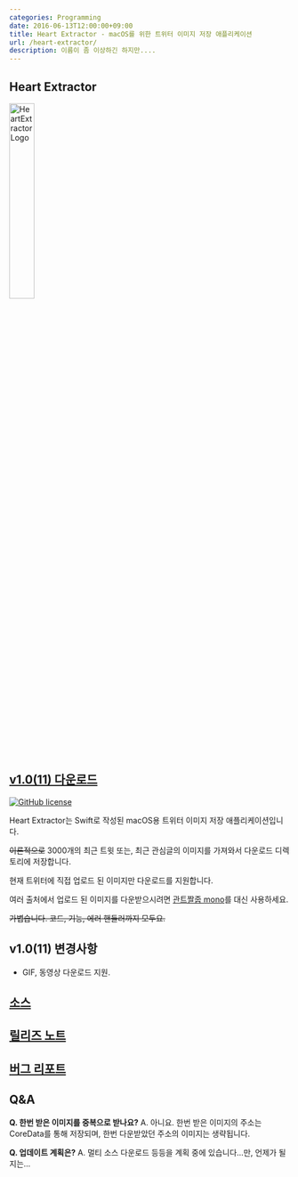 ```yaml
---
categories: Programming
date: 2016-06-13T12:00:00+09:00
title: Heart Extractor - macOS를 위한 트위터 이미지 저장 애플리케이션
url: /heart-extractor/
description: 이름이 좀 이상하긴 하지만....
---
```


## Heart Extractor

<img src="https://cdn.rawgit.com/niceb5y/HeartExtractor/6d620d3df6d1867db34fca25dd6abc3d99212916/HeartExtractor.svg" alt="HeartExtractor Logo" style="min-width:150px; width:30%;">

## [v1.0(11) 다운로드](<https://github.com/niceb5y/HeartExtractor/releases/download/v1.0(11)/HeartExtractor.zip>)

[![GitHub license](https://img.shields.io/badge/license-MIT-blue.svg)](https://raw.githubusercontent.com/niceb5y/HeartExtractor/master/LICENSE)

Heart Extractor는 Swift로 작성된 macOS용 트위터 이미지 저장 애플리케이션입니다.

~~이론적으로~~ 3000개의 최근 트윗 또는, 최근 관심글의 이미지를 가져와서 다운로드 디렉토리에 저장합니다.

현재 트위터에 직접 업로드 된 이미지만 다운로드를 지원합니다.

여러 출처에서 업로드 된 이미지를 다운받으시려면 [관트짤줍 mono](https://twitter.com/_uyza_/status/614667799907172352)를 대신 사용하세요.

~~가볍습니다. 코드, 기능, 에러 핸들러까지 모두요.~~

## v1.0(11) 변경사항

- GIF, 동영상 다운로드 지원.

## [소스](https://github.com/niceb5y/HeartExtractor)

## [릴리즈 노트](https://github.com/niceb5y/HeartExtractor/releases)

## [버그 리포트](https://github.com/niceb5y/HeartExtractor/issues)

## Q&A

**Q. 한번 받은 이미지를 중복으로 받나요?**
A. 아니요. 한번 받은 이미지의 주소는 CoreData를 통해 저장되며, 한번 다운받았던 주소의 이미지는 생략됩니다.

**Q. 업데이트 계획은?**
A. 멀티 소스 다운로드 등등을 계획 중에 있습니다...만, 언제가 될지는...
